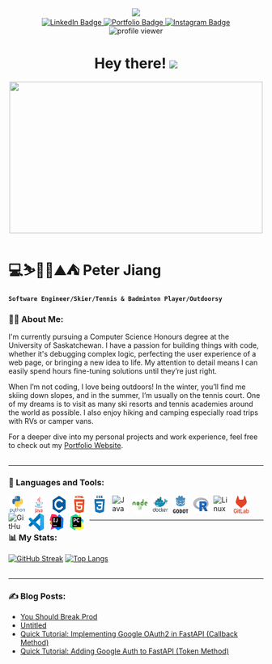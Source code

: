 <div id="header" align="center">
  <img src="https://media.giphy.com/media/M9gbBd9nbDrOTu1Mqx/giphy.gif" width="100"/>
</div>

<div id="badges" align="center">
  <a href="https://www.linkedin.com/in/peter-b-jiang/" target="_blank">
    <img src="https://img.shields.io/badge/LinkedIn-blue?style=for-the-badge&logo=linkedin&logoColor=white" alt="LinkedIn Badge"/>
  </a>
  <a href="https://peter-jiang.com//" target="_blank">
    <img src="https://img.shields.io/badge/PORTFOLIO-5C2D91?style=for-the-badge&logo=blogger&logoColor=white" alt="Portfolio Badge"/>
  </a>
  <a href="https://www.instagram.com/peter_b_jiang/" target="_blank">
    <img src="https://img.shields.io/badge/Instagram-red?style=for-the-badge&logo=instagram&logoColor=white" alt="Instagram Badge"/>
  </a><br>
  <img src="https://komarev.com/ghpvc/?username=peterjiang36&style=flat-square&color=blue" alt="profile viewer"/>
  <h1>
  Hey there!
  <img src="https://media.giphy.com/media/hvRJCLFzcasrR4ia7z/giphy.gif" width="30px"/>
</h1>
</div>

<div align="center">
  <img src="https://media.giphy.com/media/dWesBcTLavkZuG35MI/giphy.gif" width="500" height="300"/>
</div>

# 💻⛷️🎾🏸⛰️⛺️ Peter Jiang

**`Software Engineer/Skier/Tennis & Badminton Player/Outdoorsy`**

### :man_technologist: About Me:

I'm currently pursuing a Computer Science Honours degree at the University of Saskatchewan. I have a passion for building things with code, whether it's debugging complex logic, perfecting the user experience of a web page, or bringing a new idea to life. My attention to detail means I can easily spend hours fine-tuning solutions until they’re just right.

When I’m not coding, I love being outdoors! In the winter, you’ll find me skiing down slopes, and in the summer, I’m usually on the tennis court. One of my dreams is to visit as many ski resorts and tennis academies around the world as possible. I also enjoy hiking and camping especially road trips with RVs or camper vans.

For a deeper dive into my personal projects and work experience, feel free to check out my <a href="https://peter-jiang.com/">Portfolio Website</a>.<br><br/>


---


### 🧰 Languages and Tools:

<img align="left" alt="Python" width="35px" height="35px" style="padding-right:10px;" src="https://github.com/devicons/devicon/blob/master/icons/python/python-original-wordmark.svg" />
<img align="left" alt="Java" width="30px" height="35px" style="padding-right:10px;" src="https://github.com/devicons/devicon/blob/master/icons/java/java-original-wordmark.svg"/>
<img align="left" alt="C" width="30px" height="35px" style="padding-right:10px;" src="https://github.com/devicons/devicon/blob/master/icons/c/c-plain.svg" />
<img align="left" alt="HTML" width="30px" height="35px" style="padding-right:10px;" src="https://github.com/devicons/devicon/blob/master/icons/html5/html5-plain-wordmark.svg" />
<img align="left" alt="CSS" width="30px" height="35px" style="padding-right:10px;" src="https://github.com/devicons/devicon/blob/master/icons/css3/css3-plain-wordmark.svg" />
<img align="left" alt="JavaScript" width="30px" height="35px" style="padding-right:10px;" src="https://cdn.jsdelivr.net/gh/devicons/devicon/icons/javascript/javascript-plain.svg" />
<img align="left" alt="Nodejs" width="30px" height="35px" style="padding-right:10px;" src="https://github.com/devicons/devicon/blob/master/icons/nodejs/nodejs-plain-wordmark.svg" />
<img align="left" alt="Docker" width="30px" height="35px" style="padding-right:10px;" src="https://github.com/devicons/devicon/blob/master/icons/docker/docker-original-wordmark.svg" />
<img align="left" alt="Godot" width="30px" height="35px" style="padding-right:10px;" src="https://github.com/devicons/devicon/blob/master/icons/godot/godot-original-wordmark.svg" />
<img align="left" alt="R" width="30px" height="35px" style="padding-right:10px;" src="https://github.com/devicons/devicon/blob/master/icons/r/r-original.svg" />
<img align="left" alt="Linux" width="30px" height="35px" style="padding-right:10px;" src="https://cdn.jsdelivr.net/gh/devicons/devicon/icons/linux/linux-original.svg" />
<img align="left" alt="GitLab" width="30px" height="35px" style="padding-right:10px;" src="https://github.com/devicons/devicon/blob/master/icons/gitlab/gitlab-plain-wordmark.svg" />
<img align="left" alt="GitHub" width="30px" height="35px" style="padding-right:10px;" src="https://www.svgrepo.com/download/475654/github-color.svg" />
<img align="left" alt="Vscode" width="30px" height="35px" style="padding-right:10px;" src="https://github.com/devicons/devicon/blob/master/icons/vscode/vscode-original.svg" />
<img align="left" alt="Intellij" width="30px" height="35px" style="padding-right:10px;" src="https://github.com/devicons/devicon/blob/master/icons/intellij/intellij-original.svg" />
<img align="left" alt="Pycharm" width="30px" height="35px" style="padding-right:10px;" src="https://github.com/devicons/devicon/blob/master/icons/pycharm/pycharm-original.svg" />
<br><br/>


---


### 📊 My Stats:
[![GitHub Streak](https://github-readme-streak-stats-ten-blond.vercel.app?user=peterjiang36&theme=dark&card_height=90)](https://git.io/streak-stats)
[![Top Langs](https://github-readme-stats.vercel.app/api/top-langs/?username=peterjiang36&layout=compact&&theme=vision-friendly-dark)](https://github.com/anuraghazra/github-readme-stats)<br><br/>


---


### :writing_hand: Blog Posts:

<!-- BLOG-POST-LIST:START -->
- [You Should Break Prod](https://dev.to/code42cate/you-should-break-prod-24lb)
- [Untitled](https://dev.to/michael_02910bc84e622d090/untitled-kg4)
- [Quick Tutorial: Implementing Google OAuth2 in FastAPI &lpar;Callback Method&rpar;](https://dev.to/ayoub3bidi/quick-tutorial-implementing-google-oauth2-in-fastapi-callback-method-ba4)
- [Quick Tutorial: Adding Google Auth to FastAPI &lpar;Token Method&rpar;](https://dev.to/ayoub3bidi/quick-tutorial-adding-google-auth-to-fastapi-token-method-1ggg)
<!-- BLOG-POST-LIST:END -->








